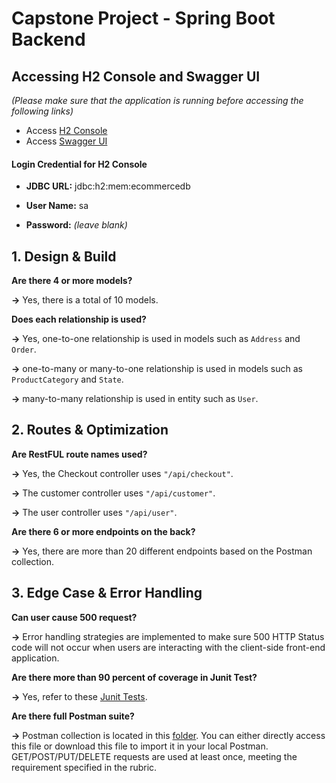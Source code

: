 # Capstone Project - Spring Boot Backend
 
## Accessing H2 Console and Swagger UI 
*(Please make sure that the application is running before accessing the following links)*
- Access [H2 Console](http://localhost:8080/h2-console)
- Access [Swagger UI](http://localhost:8080/swagger-ui/index.html#/)

#### Login Credential for H2 Console
- **JDBC URL:** jdbc:h2:mem:ecommercedb

- **User Name:** sa

- **Password:** *(leave blank)*

## 1. Design & Build
**Are there 4 or more models?** 

**&rarr;** Yes, there is a total of 10 models.

**Does each relationship is used?** 

**&rarr;** Yes, one-to-one relationship is used in models such as `Address` and `Order`.

**&rarr;** one-to-many or many-to-one relationship is used in models such as `ProductCategory` and `State`.

**&rarr;** many-to-many relationship is used in entity such as `User`.

## 2. Routes & Optimization

**Are RestFUL route names used?**

**&rarr;** Yes, the Checkout controller uses `"/api/checkout"`.

**&rarr;** The customer controller uses `"/api/customer"`.

**&rarr;** The user controller uses `"/api/user"`.


**Are there 6 or more endpoints on the back?**

**&rarr;** Yes, there are more than 20 different endpoints based on the Postman collection.


## 3. Edge Case & Error Handling

**Can user cause 500 request?**

**&rarr;** Error handling strategies are implemented to make sure 500 HTTP Status code will not occur when users are interacting with the client-side front-end application. 

**Are there more than 90 percent of coverage in Junit Test?**

**&rarr;** Yes, refer to these [Junit Tests](https://github.com/seanjungmsba/java-mod-11-capstone-backend/tree/main/spring-boot-backend/src/test/java/com/example/springbackend/service).

**Are there full Postman suite?**

**&rarr;** Postman collection is located in this [folder](https://github.com/seanjungmsba/java-mod-11-capstone-backend/blob/main/spring-boot-backend/postman_collection). You can either directly access this file or download this file to import it in your local Postman. GET/POST/PUT/DELETE requests are used at least once, meeting the requirement specified in the rubric.
